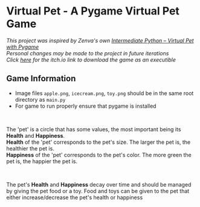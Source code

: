 # Virtual Pet - A Pygame Virtual Pet Game
*This project was inspired by Zenva's own [Intermediate Python – Virtual Pet with Pygame](https://academy.zenva.com/course/intermediate-python-virtual-pet-with-pygame/)*<br>
*Personal changes may be made to the project in future iterations*<br>
*Click [here](https://knaoii.itch.io/pygame-virtual-pet) for the itch.io link to download the game as an executible*<br>

## Game Information

- Image files ```apple.png```, ```icecream.png```, ```toy.png``` should be in the same root directory as ```main.py```
- For game to run properly ensure that pygame is installed
  
<br>

The 'pet' is a circle that has some values, the most important being its **Health** and **Happiness**.<br>
**Health** of the 'pet' corresponds to the pet's size. The larger the pet is, the healthier the pet is.<br>
**Happiness** of the 'pet' corresponds to the pet's color. The more green the pet is, the happier the pet is.<br>

<br>

The pet's **Health** and **Happiness** decay over time and should be managed by giving the pet food or a toy. 
Food and toys can be given to the pet that either increase/decrease the pet's health or happiness
